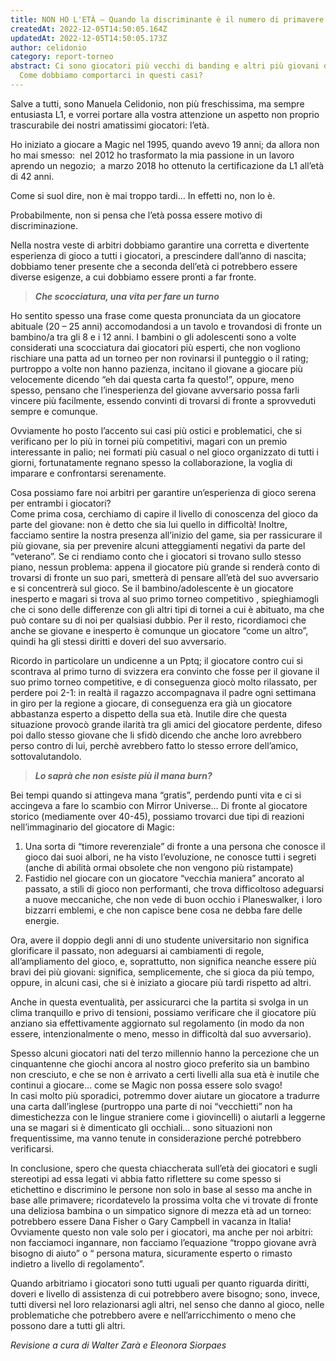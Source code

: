 ```yaml
---
title: NON HO L'ETÀ – Quando la discriminante è il numero di primavere
createdAt: 2022-12-05T14:50:05.164Z
updatedAt: 2022-12-05T14:50:05.173Z
author: celidonio
category: report-torneo
abstract: Ci sono giocatori più vecchi di banding e altri più giovani di Jace.
  Come dobbiamo comportarci in questi casi?
---
```

Salve a tutti, sono Manuela Celidonio, non più freschissima, ma sempre entusiasta L1, e vorrei portare alla vostra attenzione un aspetto non proprio trascurabile dei nostri amatissimi giocatori: l’età.

Ho iniziato a giocare a Magic nel 1995, quando avevo 19 anni; da allora non ho mai smesso:  nel 2012 ho trasformato la mia passione in un lavoro aprendo un negozio;  a marzo 2018 ho ottenuto la certificazione da L1 all’età di 42 anni.

Come si suol dire, non è mai troppo tardi... In effetti no, non lo è.

Probabilmente, non si pensa che l’età possa essere motivo di discriminazione.

Nella nostra veste di arbitri dobbiamo garantire una corretta e divertente esperienza di gioco a tutti i giocatori, a prescindere dall’anno di nascita;  dobbiamo tener presente che a seconda dell’età ci potrebbero essere diverse esigenze, a cui dobbiamo essere pronti a far fronte.


> ***Che scocciatura, una vita per fare un turno***

Ho sentito spesso una frase come questa pronunciata da un giocatore abituale (20 – 25 anni) accomodandosi a un tavolo e trovandosi di fronte un bambino/a tra gli 8 e i 12 anni.
I bambini o gli adolescenti sono a volte considerati una scocciatura dai giocatori più esperti, che non vogliono rischiare una patta ad un torneo per non rovinarsi il punteggio o il rating; purtroppo a volte non hanno pazienza, incitano il giovane a giocare più velocemente dicendo “eh dai questa carta fa questo!”, oppure, meno spesso, pensano che l’inesperienza del giovane avversario possa farli vincere più facilmente, essendo convinti di trovarsi di fronte a sprovveduti sempre e comunque.

Ovviamente ho posto l’accento sui casi più ostici e problematici, che si verificano per lo più in tornei più competitivi, magari con un premio interessante in palio; nei formati più casual o nel gioco organizzato di tutti i giorni, fortunatamente regnano spesso la collaborazione, la voglia di imparare e confrontarsi serenamente.

Cosa possiamo fare noi arbitri  per garantire un’esperienza di gioco serena per entrambi i giocatori?\
Come prima cosa, cerchiamo di capire il livello di conoscenza del  gioco da parte del giovane: non è detto che sia lui quello in difficoltà! Inoltre, facciamo sentire la nostra presenza all’inizio del game, sia per rassicurare il più giovane, sia per prevenire alcuni atteggiamenti negativi da parte del “veterano”.
Se ci rendiamo conto che i giocatori si trovano sullo stesso piano, nessun problema: appena il giocatore più grande si renderà conto di trovarsi di fronte un suo pari, smetterà di pensare all’età del suo avversario e si concentrerà sul gioco.
Se il bambino/adolescente è un giocatore inesperto e magari si trova al suo primo torneo competitivo , spieghiamogli che ci sono delle differenze con gli altri tipi di tornei a cui è abituato, ma che può contare su di noi per qualsiasi dubbio. Per il resto, ricordiamoci che anche se giovane e inesperto è comunque un giocatore “come un altro”, quindi ha gli stessi diritti e doveri del suo avversario.

Ricordo in particolare un undicenne a un Pptq; il giocatore contro cui si scontrava  al primo turno di svizzera era convinto che fosse per il giovane il suo primo torneo competitive, e di conseguenza giocò molto rilassato, per perdere poi 2-1: in realtà il ragazzo accompagnava il padre ogni settimana in giro per la regione a giocare, di conseguenza era già un giocatore abbastanza esperto a dispetto della sua età. Inutile dire che questa situazione provocò grande ilarità tra gli amici del giocatore perdente, difeso poi dallo stesso giovane che li sfidò dicendo che anche loro avrebbero perso contro di lui, perchè avrebbero fatto lo stesso errore dell’amico, sottovalutandolo.

> ***Lo saprà che non esiste più il mana burn?***

Bei tempi quando si attingeva mana “gratis”, perdendo punti vita e ci si accingeva a fare lo scambio con Mirror Universe…
Di fronte al giocatore storico (mediamente over 40-45), possiamo trovarci due tipi di reazioni nell’immaginario del giocatore di Magic:
 
1. Una sorta di “timore reverenziale” di fronte a una persona che conosce il gioco dai suoi albori, ne ha visto l’evoluzione, ne conosce tutti i segreti (anche di abilità ormai obsolete che non vengono più ristampate)
2. Fastidio nel giocare con un giocatore “vecchia maniera” ancorato al passato, a stili di gioco non performanti, che trova difficoltoso adeguarsi a nuove meccaniche, che non vede di buon occhio i Planeswalker, i loro bizzarri emblemi, e che non capisce bene cosa ne debba fare delle energie.
 
Ora, avere il doppio degli anni di uno studente universitario non significa glorificare il passato, non adeguarsi ai cambiamenti di regole, all’ampliamento del gioco, e, soprattutto, non significa neanche essere più bravi dei più giovani: significa, semplicemente, che si gioca da più tempo, oppure, in alcuni casi, che si è iniziato a giocare più tardi rispetto ad altri.

Anche in questa eventualità, per assicurarci  che la partita  si svolga in un clima  tranquillo e privo di tensioni, possiamo verificare che il giocatore più anziano sia effettivamente aggiornato sul regolamento (in modo da non essere, intenzionalmente o meno, messo in difficoltà dal suo avversario).

Spesso alcuni giocatori nati del terzo millennio  hanno la percezione che un cinquantenne che giochi ancora al nostro gioco preferito sia un bambino non cresciuto, e che se non è arrivato a certi livelli alla sua età è inutile che continui a giocare… come se Magic non possa essere solo svago!\
In casi molto più sporadici, potremmo dover aiutare un giocatore a tradurre una carta dall’inglese (purtroppo una parte di noi “vecchietti” non ha dimestichezza con le lingue straniere come i giovincelli) o aiutarli a leggerne una se magari si è dimenticato gli occhiali… sono situazioni non frequentissime, ma vanno tenute in considerazione perché potrebbero verificarsi.

In conclusione, spero che questa chiaccherata sull’età dei giocatori e sugli stereotipi ad essa legati vi abbia fatto  riflettere su come spesso si etichettino e discrimino le persone non solo in base al sesso ma anche in base alle primavere;  ricordatevelo la prossima volta che vi trovate di fronte una deliziosa bambina o un simpatico signore di mezza età ad un torneo: potrebbero essere Dana Fisher o Gary Campbell in vacanza in Italia! 
Ovviamente questo non vale solo per i giocatori, ma anche per noi arbitri: non facciamoci ingannare, non facciamo l’equazione “troppo giovane avrà bisogno di aiuto” o “ persona matura, sicuramente esperto o rimasto indietro a livello di regolamento”. 

Quando arbitriamo i giocatori sono tutti uguali per quanto riguarda diritti, doveri e livello di assistenza di cui potrebbero avere bisogno; sono, invece, tutti diversi nel loro relazionarsi agli altri, nel senso che danno al gioco, nelle problematiche che potrebbero avere e nell’arricchimento o meno che possono dare a tutti gli altri.

_Revisione a cura di Walter Zarà e Eleonora Siorpaes_
